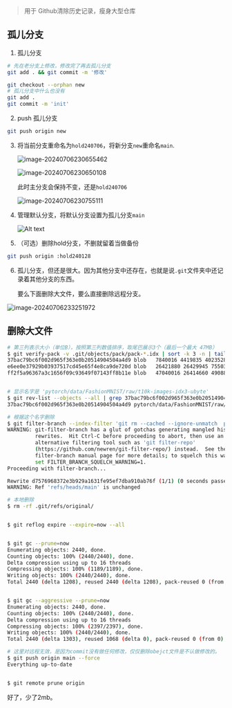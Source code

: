 > 用于 Github清除历史记录，瘦身大型仓库

## 孤儿分支

1. 孤儿分支

```bash
# 先在老分支上修改，修改完了再去孤儿分支
git add . && git commit -m '修改'

git checkout --orphan new
# 孤儿分支中什么也没有
git add .
git commit -m 'init'
```

2. push 孤儿分支

```bash
git push origin new
```

3. 将当前分支重命名为`hold240706`，将新分支`new`重命名`main`.
   
    ![image-20240706230655462](https://cdn.jsdelivr.net/gh/sword4869/pic1@main/images/202407062306513.png)

    ![image-20240706230650108](https://cdn.jsdelivr.net/gh/sword4869/pic1@main/images/202407062306160.png)
    
    此时主分支会保持不变，还是`hold240706`
    
    ![image-20240706230755111](https://cdn.jsdelivr.net/gh/sword4869/pic1@main/images/202407062307161.png)


4. 管理默认分支，将默认分支设置为孤儿分支`main`

    ![Alt text](https://cdn.jsdelivr.net/gh/sword4869/pic1@main/images/202406231908689.png)

5. （可选）删除hold分支，不删就留着当做备份

```bash
git push origin :hold240128
```

6. 孤儿分支，但还是很大。因为其他分支中还存在，也就是说`.git`文件夹中还记录着其他分支的东西。

   要么下面删除大文件，要么直接删除远程分支。


![image-20240706233251972](https://cdn.jsdelivr.net/gh/sword4869/pic1@main/images/202407062332044.png)

## 删除大文件



```bash
# 第三列表示大小（单位B），按照第三列数值排序，取尾巴展示3个（最后一个最大 47MB）
$ git verify-pack -v .git/objects/pack/pack-*.idx | sort -k 3 -n | tail -3
37bac79bc6f002d965f363e0b20514904504a4d9 blob   7840016 4419835 40235285
e6ee0e37929b03937517cd45e65f4e8ca9de720d blob   26421880 26429945 75503520
ff2f5a96367a3c1656f09c93649f07143ff8b11e blob   47040016 26414660 49088860


# 显示名字是 'pytorch/data/FashionMNIST/raw/t10k-images-idx3-ubyte'
$ git rev-list --objects --all | grep 37bac79bc6f002d965f363e0b20514904504a4d9
37bac79bc6f002d965f363e0b20514904504a4d9 pytorch/data/FashionMNIST/raw/t10k-images-idx3-ubyte

# 根据这个名字删除
$ git filter-branch --index-filter 'git rm --cached --ignore-unmatch  pytorch/data/FashionMNIST/raw/t10k-images-idx3-ubyte'
WARNING: git-filter-branch has a glut of gotchas generating mangled history
         rewrites.  Hit Ctrl-C before proceeding to abort, then use an
         alternative filtering tool such as 'git filter-repo'
         (https://github.com/newren/git-filter-repo/) instead.  See the
         filter-branch manual page for more details; to squelch this warning,
         set FILTER_BRANCH_SQUELCH_WARNING=1.
Proceeding with filter-branch...

Rewrite d7576968372e3b929a1631fe95ef7dba910ab76f (1/1) (0 seconds passed, remaining 0 predicted)    
WARNING: Ref 'refs/heads/main' is unchanged

# 本地删除
$ rm -rf .git/refs/original/


$ git reflog expire --expire=now --all


$ git gc --prune=now
Enumerating objects: 2440, done.
Counting objects: 100% (2440/2440), done.
Delta compression using up to 16 threads
Compressing objects: 100% (1189/1189), done.
Writing objects: 100% (2440/2440), done.
Total 2440 (delta 1208), reused 2440 (delta 1208), pack-reused 0 (from 0)


$ git gc --aggressive --prune=now
Enumerating objects: 2440, done.
Counting objects: 100% (2440/2440), done.
Delta compression using up to 16 threads
Compressing objects: 100% (2397/2397), done.
Writing objects: 100% (2440/2440), done.
Total 2440 (delta 1303), reused 1068 (delta 0), pack-reused 0 (from 0)

# 这里对远程无效，是因为commit没有做任何修改，仅仅删除obejct文件是不认做修改的。
$ git push origin main --force
Everything up-to-date


$ git remote prune origin
```

好了，少了2mb。

